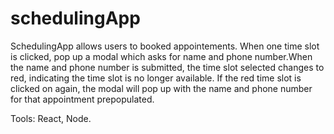 # schedulingApp

SchedulingApp allows users to booked appointements. When one time slot is clicked, pop up a modal which asks for name and phone number.When the name and phone number is submitted, the time slot selected changes to red, indicating the time slot is no longer available. If the red time slot is clicked on again, the modal will pop up with the name and phone number for that appointment prepopulated.

Tools: React, Node.